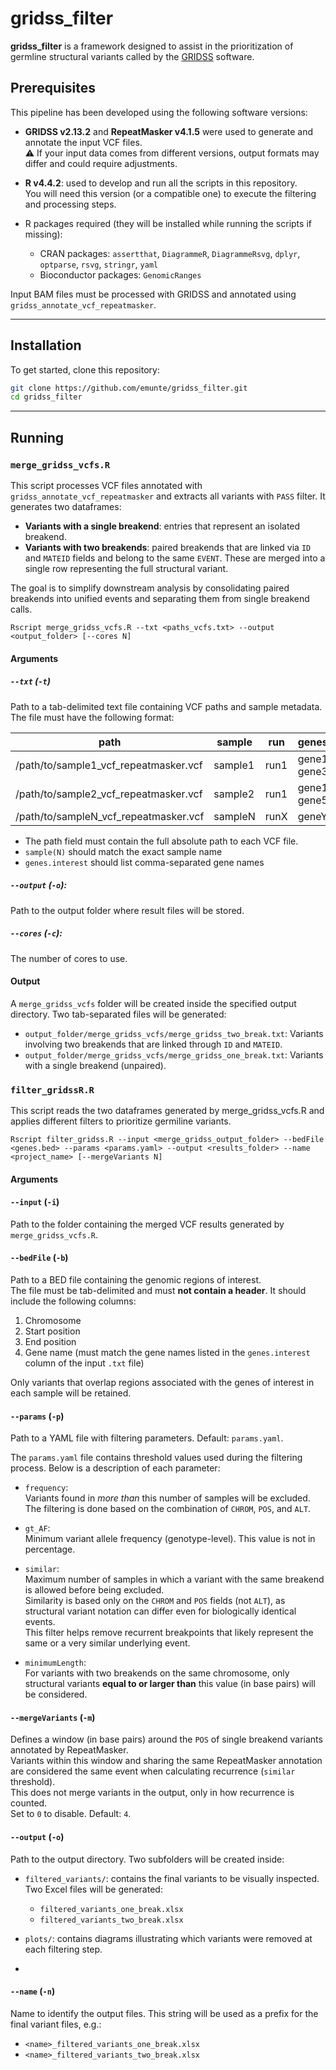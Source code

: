 # gridss_filter
**gridss_filter** is a framework designed to assist in the prioritization of germline structural variants called by the [GRIDSS](https://github.com/PapenfussLab/gridss) software.

## Prerequisites 
This pipeline has been developed using the following software versions:

- **GRIDSS v2.13.2** and **RepeatMasker v4.1.5** were used to generate and annotate the input VCF files.  
  ⚠️ If your input data comes from different versions, output formats may differ and could require adjustments.
  
- **R v4.4.2**: used to develop and run all the scripts in this repository.  
  You will need this version (or a compatible one) to execute the filtering and processing steps.
- R packages required (they will be installed while running the scripts if missing):  
  - CRAN packages: `assertthat`, `DiagrammeR`, `DiagrammeRsvg`, `dplyr`, `optparse`, `rsvg`, `stringr`, `yaml`  
  - Bioconductor packages: `GenomicRanges`
 

Input BAM files must be processed with GRIDSS and annotated using `gridss_annotate_vcf_repeatmasker`.

---

## Installation
To get started, clone this repository:

```bash
git clone https://github.com/emunte/gridss_filter.git
cd gridss_filter
```

---

## Running
### `merge_gridss_vcfs.R`
This script processes VCF files annotated with `gridss_annotate_vcf_repeatmasker` and extracts all variants with `PASS` filter. It generates two dataframes:

- **Variants with a single breakend**: entries that represent an isolated breakend.
- **Variants with two breakends**: paired breakends that are linked via `ID` and `MATEID` fields and belong to the same `EVENT`. These are merged into a single row representing the full structural variant.

The goal is to simplify downstream analysis by consolidating paired breakends into unified events and separating them from single breakend calls.

````
Rscript merge_gridss_vcfs.R --txt <paths_vcfs.txt> --output <output_folder> [--cores N]
````

#### Arguments

##### `--txt` (`-t`)
Path to a tab-delimited text file containing VCF paths and sample metadata. The file must have the following format:

| path  | sample | run | genes.interest |
|-----------|-----------|-----------|-----------|
| /path/to/sample1_vcf_repeatmasker.vcf | sample1  | run1  | gene1, gene2, gene3, gene4|
| /path/to/sample2_vcf_repeatmasker.vcf | sample2  | run1  | gene1, gene3, gene5|
| /path/to/sampleN_vcf_repeatmasker.vcf| sampleN  | runX  | geneY|

- The path field must contain the full absolute path to each VCF file.
- `sample(N)` should match the exact sample name
- `genes.interest` should list comma-separated gene names

##### `--output` (`-o`):
Path to the output folder where result files will be stored.


##### `--cores` (`-c`):
The number of cores to use. 

#### Output
A `merge_gridss_vcfs` folder will be created inside the specified output directory. Two tab-separated files will be generated:

- `output_folder/merge_gridss_vcfs/merge_gridss_two_break.txt`: Variants involving two breakends that are linked through `ID` and `MATEID`.
- `output_folder/merge_gridss_vcfs/merge_gridss_one_break.txt`: Variants with a single breakend (unpaired).


### `filter_gridssR.R`

This script reads the two dataframes generated by merge_gridss_vcfs.R and applies different filters to prioritize germiline variants. 

```
Rscript filter_gridss.R --input <merge_gridss_output_folder> --bedFile <genes.bed> --params <params.yaml> --output <results_folder> --name <project_name> [--mergeVariants N]
````

#### Arguments
#### `--input` (`-i`)  
  Path to the folder containing the merged VCF results generated by `merge_gridss_vcfs.R`.

#### `--bedFile` (`-b`)  
Path to a BED file containing the genomic regions of interest.  
  The file must be tab-delimited and must **not contain a header**. It should include the following columns:

  1. Chromosome  
  2. Start position  
  3. End position  
  4. Gene name (must match the gene names listed in the `genes.interest` column of the input `.txt` file)  
  
  Only variants that overlap regions associated with the genes of interest in each sample will be retained.

  
#### `--params` (`-p`)  
Path to a YAML file with filtering parameters. Default: `params.yaml`.

The `params.yaml` file contains threshold values used during the filtering process. Below is a description of each parameter:

- `frequency`:  
  Variants found in *more than* this number of samples will be excluded.
  The filtering is done based on the combination of `CHROM`, `POS`, and `ALT`.  
 

- `gt_AF`:  
  Minimum variant allele frequency (genotype-level). This value is not in percentage.  

- `similar`:  
  Maximum number of samples in which a variant with the same breakend is allowed before being excluded.  
  Similarity is based only on the `CHROM` and `POS` fields (not `ALT`), as structural variant notation can differ even for biologically identical events.  
  This filter helps remove recurrent breakpoints that likely represent the same or a very similar underlying event.
  
- `minimumLength`:  
  For variants with two breakends on the same chromosome, only structural variants **equal to or larger than** this value (in base pairs) will be considered.


#### `--mergeVariants` (`-m`)  
   Defines a window (in base pairs) around the `POS` of single breakend variants annotated by RepeatMasker.  
  Variants within this window and sharing the same RepeatMasker annotation are considered the same event when calculating recurrence (`similar` threshold).  
  This does not merge variants in the output, only in how recurrence is counted.  
  Set to `0` to disable. Default: `4`.

#### `--output` (`-o`)  
  Path to the output directory. Two subfolders will be created inside:

  - `filtered_variants/`: contains the final variants to be visually inspected.  
    Two Excel files will be generated:
    - `filtered_variants_one_break.xlsx`
    - `filtered_variants_two_break.xlsx`

  - `plots/`: contains diagrams illustrating which variants were removed at each filtering step.

  - 
#### `--name` (`-n`)  
Name to identify the output files.
  This string will be used as a prefix for the final variant files, e.g.:  
  - `<name>_filtered_variants_one_break.xlsx`  
  - `<name>_filtered_variants_two_break.xlsx`

